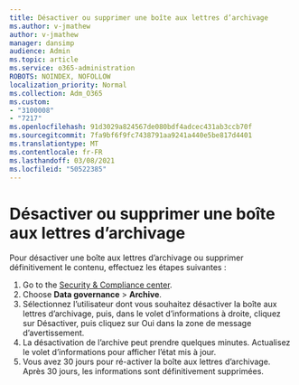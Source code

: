 ```yaml
---
title: Désactiver ou supprimer une boîte aux lettres d’archivage
ms.author: v-jmathew
author: v-jmathew
manager: dansimp
audience: Admin
ms.topic: article
ms.service: o365-administration
ROBOTS: NOINDEX, NOFOLLOW
localization_priority: Normal
ms.collection: Adm_O365
ms.custom:
- "3100008"
- "7217"
ms.openlocfilehash: 91d3029a824567de080bdf4adcec431ab3ccb70f
ms.sourcegitcommit: 7fa9bf6f9fc7438791aa9241a440e5be817d4401
ms.translationtype: MT
ms.contentlocale: fr-FR
ms.lasthandoff: 03/08/2021
ms.locfileid: "50522385"
---
```

# <a name="disable-or-delete-an-archive-mailbox"></a>Désactiver ou supprimer une boîte aux lettres d’archivage

Pour désactiver une boîte aux lettres d’archivage ou supprimer définitivement le contenu, effectuez les étapes suivantes :

1. Go to the [Security & Compliance center]( https://go.microsoft.com/fwlink/p/?linkid=2077143).
2. Choose **Data governance**  >  **Archive**.
3. Sélectionnez l’utilisateur dont vous souhaitez désactiver la boîte aux lettres  d’archivage,  puis, dans le volet d’informations à droite, cliquez sur Désactiver, puis cliquez sur Oui dans la zone de message d’avertissement.
4. La désactivation de l’archive peut prendre quelques minutes. Actualisez le volet d’informations pour afficher l’état mis à jour.
5. Vous avez 30 jours pour ré-activer la boîte aux lettres d’archivage. Après 30 jours, les informations sont définitivement supprimées.
